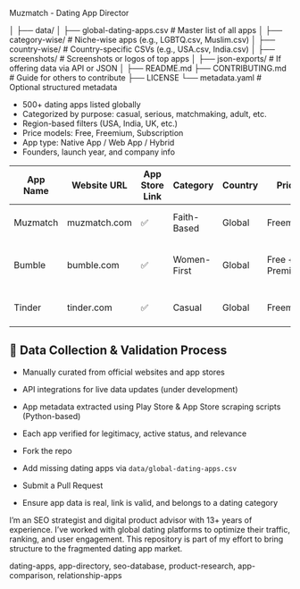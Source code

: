 Muzmatch - Dating App Director

│
├── data/
│   ├── global-dating-apps.csv       # Master list of all apps
│   ├── category-wise/               # Niche-wise apps (e.g., LGBTQ.csv, Muslim.csv)
│   ├── country-wise/                # Country-specific CSVs (e.g., USA.csv, India.csv)
│
├── screenshots/                     # Screenshots or logos of top apps
│
├── json-exports/                    # If offering data via API or JSON
│
├── README.md
├── CONTRIBUTING.md                 # Guide for others to contribute
├── LICENSE
└── metadata.yaml                   # Optional structured metadata


- 500+ dating apps listed globally
- Categorized by purpose: casual, serious, matchmaking, adult, etc.
- Region-based filters (USA, India, UK, etc.)
- Price models: Free, Freemium, Subscription
- App type: Native App / Web App / Hybrid
- Founders, launch year, and company info

| App Name | Website URL  | App Store Link | Category    | Country | Price          | Platform    | Launched | Founder(s)         | Features                |
| -------- | ------------ | -------------- | ----------- | ------- | -------------- | ----------- | -------- | ------------------ | ----------------------- |
| Muzmatch | muzmatch.com | ✅              | Faith-Based | Global  | Freemium       | iOS/Android | 2011     | Shahzad Younas     | Chat, Match, Profile    |
| Bumble   | bumble.com   | ✅              | Women-First | Global  | Free + Premium | iOS/Android | 2014     | Whitney Wolfe Herd | Video Chat, Travel Mode |
| Tinder   | tinder.com   | ✅              | Casual      | Global  | Freemium       | iOS/Android | 2012     | Sean Rad           | Swipe, Super Like       |


## 🔧 Data Collection & Validation Process

- Manually curated from official websites and app stores
- API integrations for live data updates (under development)
- App metadata extracted using Play Store & App Store scraping scripts (Python-based)
- Each app verified for legitimacy, active status, and relevance

- Fork the repo
- Add missing dating apps via `data/global-dating-apps.csv`
- Submit a Pull Request
- Ensure app data is real, link is valid, and belongs to a dating category



I’m an SEO strategist and digital product advisor with 13+ years of experience. I’ve worked with global dating platforms to optimize their traffic, ranking, and user engagement. This repository is part of my effort to bring structure to the fragmented dating app market.


dating-apps, app-directory, seo-database, product-research, app-comparison, relationship-apps

